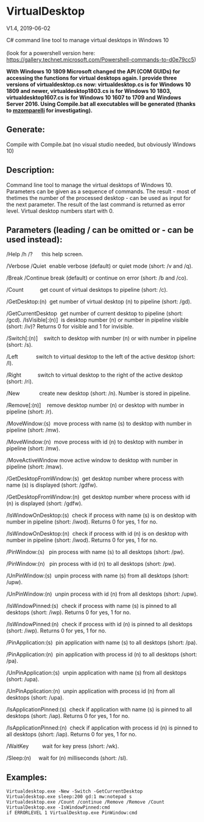 # VirtualDesktop
V1.4, 2019-06-02

C# command line tool to manage virtual desktops in Windows 10<br><br>
(look for a powershell version here: https://gallery.technet.microsoft.com/Powershell-commands-to-d0e79cc5)

**With Windows 10 1809 Microsoft changed the API (COM GUIDs) for accessing the functions for virtual desktops again. I provide three versions of virtualdesktop.cs now: virtualdesktop.cs is for Windows 10 1809 and newer, virtualdesktop1803.cs is for Windows 10 1803, virtualdesktop1607.cs is for Windows 10 1607 to 1709 and Windows Server 2016. Using Compile.bat all executables  will be generated (thanks to [mzomparelli](https://github.com/mzomparelli/zVirtualDesktop/wiki) for investigating).**

## Generate:
Compile with Compile.bat (no visual studio needed, but obviously Windows 10)

## Description:
Command line tool to manage the virtual desktops of Windows 10.
Parameters can be given as a sequence of commands. The result - most of thetimes the number of the processed desktop - can be used as input for the next parameter. The result of the last command is returned as error level.
Virtual desktop numbers start with 0.

## Parameters (leading / can be omitted or - can be used instead):
/Help /h /?      this help screen.

/Verbose /Quiet  enable verbose (default) or quiet mode (short: /v and /q).

/Break /Continue break (default) or continue on error (short: /b and /co).

/Count           get count of virtual desktops to pipeline (short: /c).

/GetDesktop:(n)  get number of virtual desktop (n) to pipeline (short: /gd).

/GetCurrentDesktop  get number of current desktop to pipeline (short: /gcd).
/IsVisible[:(n)]  is desktop number (n) or number in pipeline visible (short: /iv)? Returns 0 for visible and 1 for invisible.

/Switch[:(n)]    switch to desktop with number (n) or with number in pipeline (short: /s).

/Left            switch to virtual desktop to the left of the active desktop (short: /l).

/Right           switch to virtual desktop to the right of the active desktop (short: /ri).

/New             create new desktop (short: /n). Number is stored in pipeline.

/Remove[:(n)]    remove desktop number (n) or desktop with number in pipeline (short: /r).

/MoveWindow:(s)  move process with name (s) to desktop with number in pipeline (short: /mw).

/MoveWindow:(n)  move process with id (n) to desktop with number in pipeline (short: /mw).

/MoveActiveWindow  move active window to desktop with number in pipeline (short: /maw).

/GetDesktopFromWindow:(s)  get desktop number where process with name (s) is displayed (short: /gdfw).

/GetDesktopFromWindow:(n)  get desktop number where process with id (n) is displayed (short: /gdfw).

/IsWindowOnDesktop:(s)  check if process with name (s) is on desktop with number in pipeline (short: /iwod). Returns 0 for yes, 1 for no.

/IsWindowOnDesktop:(n)  check if process with id (n) is on desktop with number in pipeline (short: /iwod). Returns 0 for yes, 1 for no.

/PinWindow:(s)   pin process with name (s) to all desktops (short: /pw).

/PinWindow:(n)   pin process with id (n) to all desktops (short: /pw).

/UnPinWindow:(s)  unpin process with name (s) from all desktops (short: /upw).

/UnPinWindow:(n)  unpin process with id (n) from all desktops (short: /upw).

/IsWindowPinned:(s)  check if process with name (s) is pinned to all desktops (short: /iwp). Returns 0 for yes, 1 for no.

/IsWindowPinned:(n)  check if process with id (n) is pinned to all desktops (short: /iwp). Returns 0 for yes, 1 for no.

/PinApplication:(s)  pin application with name (s) to all desktops (short: /pa).

/PinApplication:(n)  pin application with process id (n) to all desktops (short: /pa).

/UnPinApplication:(s)  unpin application with name (s) from all desktops (short: /upa).

/UnPinApplication:(n)  unpin application with process id (n) from all desktops (short: /upa).

/IsApplicationPinned:(s)  check if application with name (s) is pinned to all desktops (short: /iap). Returns 0 for yes, 1 for no.

/IsApplicationPinned:(n)  check if application with process id (n) is pinned to all desktops (short: /iap). Returns 0 for yes, 1 for no.

/WaitKey         wait for key press (short: /wk).

/Sleep:(n)     wait for (n) milliseconds (short: /sl).

## Examples:
```
Virtualdesktop.exe -New -Switch -GetCurrentDesktop
Virtualdesktop.exe sleep:200 gd:1 mw:notepad s
Virtualdesktop.exe /Count /continue /Remove /Remove /Count
VirtualDesktop.exe -IsWindowPinned:cmd
if ERRORLEVEL 1 VirtualDesktop.exe PinWindow:cmd
```
